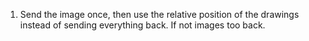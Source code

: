 1. Send the image once, then use the relative position of the drawings instead of sending everything back. If not images too back.
